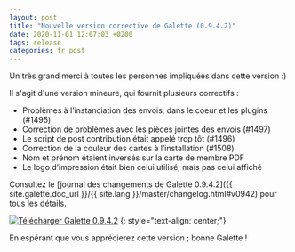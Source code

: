 ```yaml
---
layout: post
title: "Nouvelle version corrective de Galette (0.9.4.2)"
date: 2020-11-01 12:07:03 +0200
tags: release
categories: fr post
---
```


Un très grand merci à toutes les personnes impliquées dans cette version :)

Il s'agit d'une version mineure, qui fournit plusieurs correctifs :

* Problèmes à l’instanciation des envois, dans le coeur et les plugins (#1495)
* Correction de problèmes avec les pièces jointes des envois (#1497)
* Le script de post contribution était appelé trop tôt (#1496)
* Correction de la couleur des cartes à l’installation (#1508)
* Nom et prénom étaient inversés sur la carte de membre PDF
* Le logo d’impression était bien celui utilisé, mais pas celui affiché

Consultez le [journal des changements de Galette 0.9.4.2]({{ site.galette.doc_url }}/{{ site.lang }}/master/changelog.html#v0942) pour tous les détails.

[![Télécharger Galette 0.9.4.2](https://img.shields.io/badge/0.9.4.2-Download_Galette-ffb619.svg?logo=php&logoColor=white&style=for-the-badge)](https://download.tuxfamily.org/galette/galette-0.9.4.2.tar.bz2)
{: style="text-align: center;"}

En espérant que vous apprécierez cette version ; bonne Galette !
